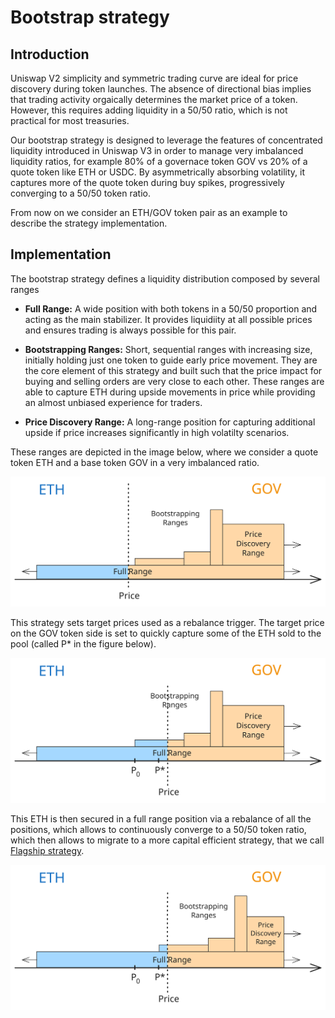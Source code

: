 # Bootstrap strategy

## Introduction

Uniswap V2 simplicity and symmetric trading curve are ideal for price discovery during token launches. The absence of directional bias implies that trading activity orgaically determines the market price of a token. However, this requires adding liquidity in a 50/50 ratio, which is not practical for most treasuries.

Our bootstrap strategy is designed to leverage the features of concentrated liquidity introduced in Uniswap V3 in order to manage very imbalanced liquidity ratios, for example 80% of a governace token GOV vs 20% of a quote token like ETH or USDC. By asymmetrically absorbing volatility, it captures more of the quote token during buy spikes, progressively converging to a 50/50 token ratio.

From now on we consider an ETH/GOV token pair as an example to describe the strategy implementation.

## Implementation

The bootstrap strategy defines a liquidity distribution composed by several ranges

- **Full Range:** A wide position with both tokens in a 50/50 proportion and acting as the main stabilizer. It provides liquidiity at all possible prices and ensures trading is always possible for this pair.

- **Bootstrapping Ranges:** Short, sequential ranges with increasing size, initially holding just one token to guide early price movement. They are the core element of this strategy and built such that the price impact for buying and selling orders are very close to each other. These ranges are able to capture ETH during upside movements in price while providing an almost unbiased experience for traders.

- **Price Discovery Range:** A long-range position for capturing additional upside if price increases significantly in high volatilty scenarios.

These ranges are depicted in the image below, where we consider a quote token ETH and a base token GOV in a very imbalanced ratio. 

<p align="center">
   <img src="../../../img/bootstrap_1.svg" alt="nft" width="600" class="img-svg"/>
</p>

This strategy sets target prices used as a rebalance trigger. The target price on the GOV token side is set to quickly capture some of the ETH sold to the pool (called P\* in the figure below).

<p align="center">
   <img src="../../../img/bootstrap_2.svg" alt="nft" width="600" class="img-svg"/>
</p>

This ETH is then secured in a full range position via a rebalance of all the positions, which allows to continuously converge to a 50/50 token ratio, which then allows to migrate to a more capital efficient strategy, that we call [Flagship strategy](flagship.md).

<p align="center">
   <img src="../../../img/bootstrap_3.svg" alt="nft" width="600" class="img-svg"/>
</p>



